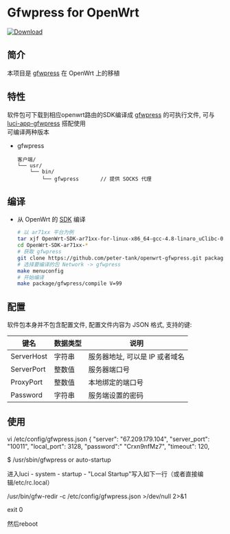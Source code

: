 Gfwpress for OpenWrt
===

[![Download][B]][4]  

简介
---

 本项目是 [gfwpress][1] 在 OpenWrt 上的移植  

特性
---

软件包可下载到相应openwrt路由的SDK编译成 [gfwpress][1] 的可执行文件, 可与 [luci-app-gfwpress][3] 搭配使用  
可编译两种版本  

 - gfwpress

   ```
   客户端/
   └── usr/
       └── bin/
           └── gfwpress       // 提供 SOCKS 代理
   ```

编译
---

 - 从 OpenWrt 的 [SDK][2] 编译

   ```bash
   # 以 ar71xx 平台为例
   tar xjf OpenWrt-SDK-ar71xx-for-linux-x86_64-gcc-4.8-linaro_uClibc-0.9.33.2.tar.bz2
   cd OpenWrt-SDK-ar71xx-*
   # 获取 gfwpress
   git clone https://github.com/peter-tank/openwrt-gfwpress.git package/gfwpress
   # 选择要编译的包 Network -> gfwpress
   make menuconfig
   # 开始编译
   make package/gfwpress/compile V=99
   ```

配置
---

   软件包本身并不包含配置文件, 配置文件内容为 JSON 格式, 支持的键:  

   键名            | 数据类型 | 说明
   ---------------|---------|-----------------------------------------------
   ServerHost     | 字符串   | 服务器地址, 可以是 IP 或者域名
   ServerPort     | 整数值   | 服务器端口号
   ProxyPort      | 整数值   | 本地绑定的端口号
   Password       | 字符串   | 服务端设置的密码

  [1]: https://github.com/chinashiyu/gfw.press.c
  [2]: http://downloads.openwrt.org/barrier_breaker/14.07/ar71xx/nand/ "SDK 下载"
  [3]: https://github.com/peter-tank/luci-app-gfwpress
  [B]: https://api.bintray.com/packages/petertank/opkg/openwrt-gfwpress/images/download.svg
  [4]: https://bintray.com/petertank/opkg/openwrt-gfwpress/_latestVersion "预编译 IPK 下载"
  
 使用
 ---
 vi /etc/config/gfwpress.json
		{
		    "server": "67.209.179.104",
		    "server_port": "10011",
		    "local_port": 3128,
		    "password":" "Crxn9nfMz7",
		    "timeout": 120,



$ /usr/sbin/gfwpress
or
auto-startup

进入luci - system - startup - "Local Startup"写入如下一行（或者直接编辑/etc/rc.local）

/usr/bin/gfw-redir -c /etc/config/gfwpress.json >/dev/null 2>&1

exit 0

然后reboot
